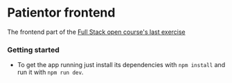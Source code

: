 # Patientor frontend

The frontend part of the [Full Stack open course's last exercise](https://fullstackopen.com/en/part9/grande_finale_patientor)

### Getting started

- To get the app running just install its dependencies with `npm install` and run it with `npm run dev`.
